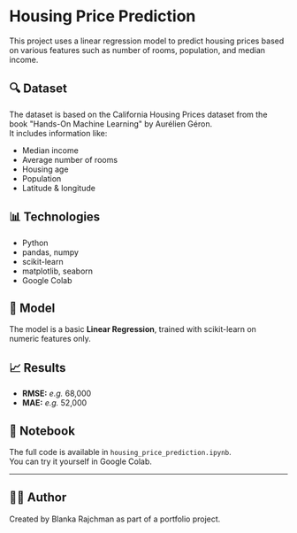 # Housing Price Prediction

This project uses a linear regression model to predict housing prices based on various features such as number of rooms, population, and median income.

## 🔍 Dataset
The dataset is based on the California Housing Prices dataset from the book "Hands-On Machine Learning" by Aurélien Géron.  
It includes information like:
- Median income
- Average number of rooms
- Housing age
- Population
- Latitude & longitude

## 📊 Technologies
- Python
- pandas, numpy
- scikit-learn
- matplotlib, seaborn
- Google Colab

## 🧠 Model
The model is a basic **Linear Regression**, trained with scikit-learn on numeric features only.

## 📈 Results
- **RMSE:** _e.g._ 68,000  
- **MAE:** _e.g._ 52,000

## 📎 Notebook
The full code is available in `housing_price_prediction.ipynb`.  
You can try it yourself in Google Colab.

---

## 🧑‍💻 Author
Created by Blanka Rajchman as part of a portfolio project.
